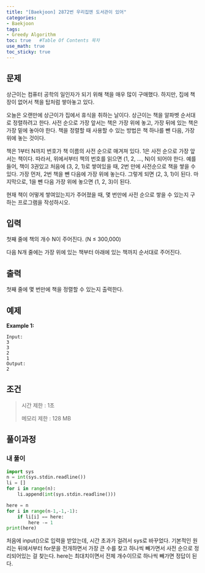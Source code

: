 ```yaml
---
title: "[Baekjoon] 2872번 우리집엔 도서관이 있어"
categories: 
- Baekjoon
tags:
- Greedy Algorithm
toc: true   #Table Of Contents 목차 
use_math: true
toc_sticky: true
---
```


## 문제

상근이는 컴퓨터 공학의 일인자가 되기 위해 책을 매우 많이 구매했다. 하지만, 집에 책장이 없어서 책을 탑처럼 쌓아놓고 있다.

오늘은 오랜만에 상근이가 집에서 휴식을 취하는 날이다. 상근이는 책을 알파벳 순서대로 정렬하려고 한다. 사전 순으로 가장 앞서는 책은 가장 위에 놓고, 가장 뒤에 있는 책은 가장 밑에 놓아야 한다. 책을 정렬할 때 사용할 수 있는 방법은 책 하나를 뺀 다음, 가장 위에 놓는 것이다.

책은 1부터 N까지 번호가 책 이름의 사전 순으로 매겨져 있다. 1은 사전 순으로 가장 앞서는 책이다. 따라서, 위에서부터 책의 번호를 읽으면 (1, 2, ..., N)이 되어야 한다. 예를 들어, 책이 3권있고 처음에 (3, 2, 1)로 쌓여있을 때, 2번 만에 사전순으로 책을 쌓을 수 있다. 가장 먼저, 2번 책을 뺀 다음에 가장 위에 놓는다. 그렇게 되면 (2, 3, 1)이 된다. 마지막으로, 1을 뺀 다음 가장 위에 놓으면 (1, 2, 3)이 된다.

현재 책이 어떻게 쌓여있는지가 주어졌을 때, 몇 번만에 사전 순으로 쌓을 수 있는지 구하는 프로그램을 작성하시오.

## 입력

첫째 줄에 책의 개수 N이 주어진다. (N ≤ 300,000)

다음 N개 줄에는 가장 위에 있는 책부터 아래에 있는 책까지 순서대로 주어진다.

## 출력

첫째 줄에 몇 번만에 책을 정렬할 수 있는지 출력한다.

## 예제

**Example 1:**

```
Input: 
3
3
2
1
Output: 
2
```

## 조건

> 시간 제한 : 1초
>
> 메모리 제한 : 128 MB

## 풀이과정

### 내 풀이

```python
import sys
n = int(sys.stdin.readline())
li = []
for i in range(n):
    li.append(int(sys.stdin.readline()))

here = n
for i in range(n-1,-1,-1):
    if li[i] == here:
        here -= 1
print(here)
```

처음에 input()으로 입력을 받았는데, 시간 초과가 걸려서 sys로 바꾸었다. 기본적인 원리는 뒤에서부터 for문을 전개하면서 가장 큰 수를 찾고 하나씩 빼가면서 사전 순으로 정리되어있는 걸 찾는다. here는 최대치이면서 전체 개수이므로 하나씩 빼가면 정답이 된다.